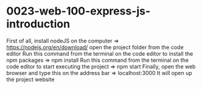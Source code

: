 # 0023-web-100-express-js-introduction

First of all, install nodeJS on the computer                                            => https://nodejs.org/en/download/
open the project folder from the code editor
Run this command from the terminal on the code editor to install the npm packages       => npm install
Run this command from the terminal on the code editor to start executing the project    => npm start
Finally, open the web browser and type this on the address bar                          => localhost:3000
It will open up the project website
